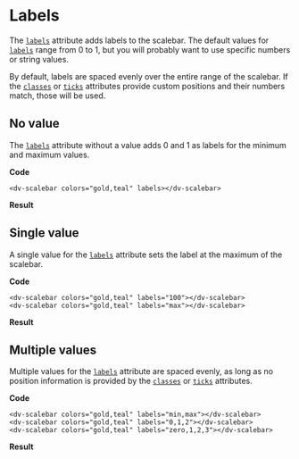 # Labels

The [`labels`](/docs/labels) attribute adds labels to the scalebar. The default values for [`labels`](/docs/labels) range from 0 to 1, but you will probably want to use specific numbers or string values.

By default, labels are spaced evenly over the entire range of the scalebar. If the [`classes`](/docs/classes) or [`ticks`](/docs/ticks) attributes provide custom positions and their numbers match, those will be used.

## No value

The [`labels`](/docs/labels) attribute without a value adds 0 and 1 as labels for the minimum and maximum values.

**Code**
```html{4}
<dv-scalebar colors="gold,teal" labels></dv-scalebar>
```
**Result**
<dv-scalebar colors="gold,teal" labels></dv-scalebar>

## Single value

A single value for the [`labels`](/docs/labels) attribute sets the label at the maximum of the scalebar.

**Code**
```html{4}
<dv-scalebar colors="gold,teal" labels="100"></dv-scalebar>
<dv-scalebar colors="gold,teal" labels="max"></dv-scalebar>
```
**Result**
<dv-scalebar colors="gold,teal" labels="100"></dv-scalebar>
<dv-scalebar colors="gold,teal" labels="max"></dv-scalebar>

## Multiple values

Multiple values for the [`labels`](/docs/labels) attribute are spaced evenly, as long as no position information is provided by the [`classes`](/docs/classes) or [`ticks`](/docs/ticks) attributes.

**Code**
```html{4}
<dv-scalebar colors="gold,teal" labels="min,max"></dv-scalebar>
<dv-scalebar colors="gold,teal" labels="0,1,2"></dv-scalebar>
<dv-scalebar colors="gold,teal" labels="zero,1,2,3"></dv-scalebar>
```
**Result**
<dv-scalebar colors="gold,teal" labels="min,max"></dv-scalebar>
<dv-scalebar colors="gold,teal" labels="0,1,2"></dv-scalebar>
<dv-scalebar colors="gold,teal" labels="zero,1,2,3"></dv-scalebar>